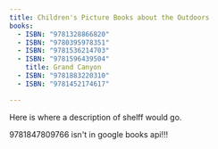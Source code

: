 ```yaml
---
title: Children's Picture Books about the Outdoors
books:
  - ISBN: "9781328866820"
  - ISBN: "9780395978351"
  - ISBN: "9781536214703"
  - ISBN: "9781596439504"
    title: Grand Canyon
  - ISBN: "9781883220310"
  - ISBN: "9781452174617"

---
```

Here is where a description of shelff would go.

9781847809766 isn't in google books api!!!